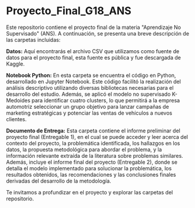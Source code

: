 # Proyecto_Final_G18_ANS
Este repositorio contiene el proyecto final de la materia "Aprendizaje No Supervisado" (ANS). A continuación, se presenta una breve descripción de las carpetas incluidas:

**Datos:** Aquí encontrarás el archivo CSV que utilizamos como fuente de datos para el proyecto final, esta fuente es pública y fue descargada de Kaggle.

**Notebook Python:** En esta carpeta se encuentra el código en Python, desarrollado en Jupyter Notebook. Este código facilitó la realización del análisis descriptivo utilizando diversas bibliotecas necesarias para el desarrollo del estudio. Además, se aplicó el modelo no supervisado K-Medoides para identificar cuatro clusters, lo que permitirá a la empresa automotriz seleccionar un grupo objetivo para lanzar campañas de marketing estratégicas y potenciar las ventas de vehículos a nuevos clientes.

**Documento de Entrega:** Esta carpeta contiene el informe preliminar del proyecto final (Entregable 1), en el cual se puede acceder y leer acerca del contexto del proyecto, la problemática identificada, los hallazgos en los datos, la propuesta metodológica para abordar el problema, y la información relevante extraída de la literatura sobre problemas similares. Además, incluye el informe final del proyecto (Entregable 2), donde se detalla el modelo implementado para solucionar la problemática, los resultados obtenidos, las recomendaciones y las conclusiones finales derivadas del desarrollo de la metodología.

Te invitamos a profundizar en el proyecto y explorar las carpetas del repositorio.
